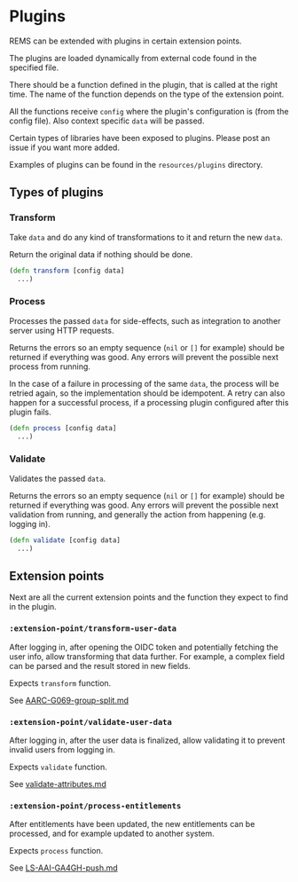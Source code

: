 # Plugins

REMS can be extended with plugins in certain extension points.

The plugins are loaded dynamically from external code found in the specified file.

There should be a function defined in the plugin, that is called at the right time. The name of the function
depends on the type of the extension point.

All the functions receive `config` where the plugin's configuration is (from the config file). Also context
specific `data` will be passed.

Certain types of libraries have been exposed to plugins. Please post an issue if you want more added.

Examples of plugins can be found in the `resources/plugins` directory.

## Types of plugins

### Transform

Take `data` and do any kind of transformations to it and return the new `data`.

Return the original data if nothing should be done.

```clj
(defn transform [config data]
  ...)
```

### Process

Processes the passed `data` for side-effects, such as integration to another server using HTTP requests.

Returns the errors so an empty sequence (`nil` or `[]` for example) should be returned if everything was good.
Any errors will prevent the possible next process from running.

In the case of a failure in processing of the same `data`, the process will be retried again, so the implementation should be idempotent. A retry can also happen for a successful process, if a processing plugin configured after this plugin fails.

```clj
(defn process [config data]
  ...)
```

### Validate

Validates the passed `data`.

Returns the errors so an empty sequence (`nil` or `[]` for example) should be returned if everything was good.
Any errors will prevent the possible next validation from running, and generally the action from happening (e.g. logging in).

```clj
(defn validate [config data]
  ...)
```

## Extension points

Next are all the current extension points and the function they expect to find in the plugin.

### `:extension-point/transform-user-data`

After logging in, after opening the OIDC token and potentially fetching the user info, allow transforming that data further. For example, a complex field can be parsed and the result stored in new fields.

Expects `transform` function.

See [AARC-G069-group-split.md](../resources/plugins/AARC-G069-group-split.md)

### `:extension-point/validate-user-data`

After logging in, after the user data is finalized, allow validating it to prevent invalid users from logging in.

Expects `validate` function.

See [validate-attributes.md](../resources/plugins/validate-attributes.md)

### `:extension-point/process-entitlements`

After entitlements have been updated, the new entitlements can be processed, and for example updated to
another system.

Expects `process` function.

See [LS-AAI-GA4GH-push.md](../resources/plugins/LS-AAI-GA4GH-push.md)
